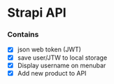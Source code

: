 # Strapi API

### Contains

- [x] json web token (JWT)
- [x] save user/JTW to local storage
- [x] Display username on menubar
- [x] Add new product to API
